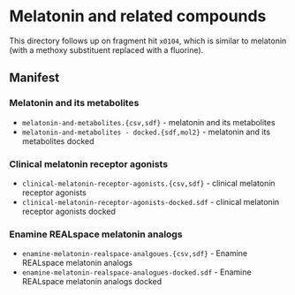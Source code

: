 # Melatonin and related compounds

This directory follows up on fragment hit `x0104`, which is similar to melatonin (with a methoxy substituent replaced with a fluorine).

## Manifest

### Melatonin and its metabolites
* `melatonin-and-metabolites.{csv,sdf}` - melatonin and its metabolites
* `melatonin-and-metabolites - docked.{sdf,mol2}` - melatonin and its metabolites docked

### Clinical melatonin receptor agonists
* `clinical-melatonin-receptor-agonists.{csv,sdf}` - clinical melatonin receptor agonists
* `clinical-melatonin-receptor-agonists-docked.sdf` - clinical melatonin receptor agonists docked

### Enamine REALspace melatonin analogs
* `enamine-melatonin-realspace-analgoues.{csv,sdf}` - Enamine REALspace melatonin analogs
* `enamine-melatonin-realspace-analogues-docked.sdf` - Enamine REALspace melatonin analogs docked
